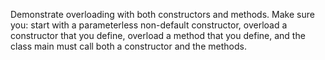 Demonstrate overloading with both constructors and methods. 
Make sure you: start with a parameterless non-default constructor, overload a constructor that you define, overload a method that you define, and the class main must call both a constructor and the methods.
